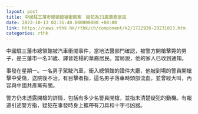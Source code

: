 ```yaml
---
layout: post
title: 中國駐三藩市總領館被衝闖案　疑犯為31歲華裔居民
date: 2023-10-13 02:31:40.000000000 +08:00
link: https://news.rthk.hk/rthk/ch/component/k2/1722926-20231013.htm
categories: rthk
---
```


中國駐三藩市總領館被汽車衝闖事件，當地法醫部門確認，被警方開槍擊斃的男子，是三藩市一名31歲、譯音姓楊的華裔居民。當局說，他的家人已收到通知。

事發在星期一。一名男子駕駛汽車，衝入總領館的證件大廳，他被到場的警員開槍擊中受傷，送院後不治。有目擊者指，這名男子落車時頭部流血，並曾經大叫，內容與中國共產黨有關。

警方仍未透露開槍的詳情，包括有多少名警員開槍，並指未清楚疑犯的動機。有報道引述警方指，疑犯在事發時身上攜帶有刀具和十字弓凶器。
